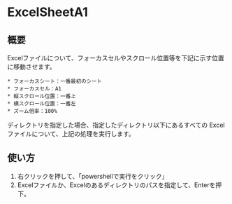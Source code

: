 # ExcelSheetA1
## 概要
Excelファイルについて、フォーカスセルやスクロール位置等を下記に示す位置に移動させます。
```
* フォーカスシート：一番最初のシート
* フォーカスセル：A1
* 縦スクロール位置：一番上
* 横スクロール位置：一番左
* ズーム倍率：100%
```
ディレクトリを指定した場合、指定したディレクトリ以下にあるすべての Excel ファイルについて、上記の処理を実行します。

## 使い方
1. 右クリックを押して、「powershellで実行をクリック」
2. Excelファイルか、Excelのあるディレクトリのパスを指定して、Enterを押下。
